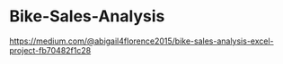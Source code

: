 # Bike-Sales-Analysis
https://medium.com/@abigail4florence2015/bike-sales-analysis-excel-project-fb70482f1c28
